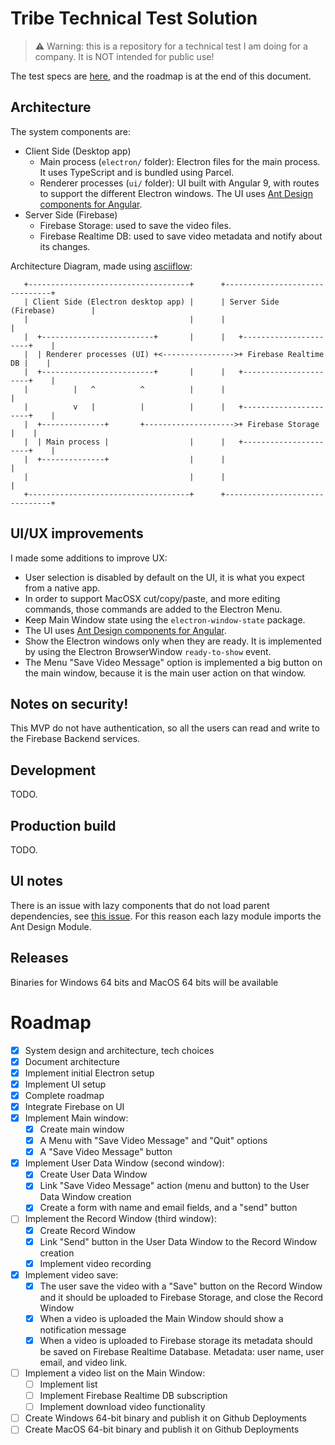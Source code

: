# Tribe Technical Test Solution

> :warning: Warning: this is a repository for a technical test I am doing for a company. It is NOT intended for public use!

The test specs are [here](Test.md), and the roadmap is at the end of this document.

## Architecture

The system components are:

- Client Side (Desktop app)
  - Main process (`electron/` folder): Electron files for the main process. It uses TypeScript and is bundled using Parcel.
  - Renderer processes (`ui/` folder): UI built with Angular 9, with routes to support the different Electron windows. The UI uses [Ant Design components for Angular](https://ng.ant.design/).
- Server Side (Firebase)
  - Firebase Storage: used to save the video files.
  - Firebase Realtime DB: used to save video metadata and notify about its changes.

Architecture Diagram, made using [asciiflow](http://asciiflow.com/):

```
   +------------------------------------+      +-------------------------------+
   | Client Side (Electron desktop app) |      | Server Side (Firebase)        |
   |                                    |      |                               |
   |  +-------------------------+       |      |   +----------------------+    |
   |  | Renderer processes (UI) +<---------------->+ Firebase Realtime DB |    |
   |  +-------------------------+       |      |   +----------------------+    |
   |          |   ^          ^          |      |                               |
   |          v   |          |          |      |   +----------------------+    |
   |  +--------------+       +-------------------->+ Firebase Storage     |    |
   |  | Main process |                  |      |   +----------------------+    |
   |  +--------------+                  |      |                               |
   |                                    |      |                               |
   +------------------------------------+      +-------------------------------+
```

## UI/UX improvements

I made some additions to improve UX:

- User selection is disabled by default on the UI, it is what you expect from a native app.
- In order to support MacOSX cut/copy/paste, and more editing commands, those commands are added to the Electron Menu.
- Keep Main Window state using the `electron-window-state` package.
- The UI uses [Ant Design components for Angular](https://ng.ant.design/).
- Show the Electron windows only when they are ready. It is implemented by using the Electron BrowserWindow `ready-to-show` event.
- The Menu "Save Video Message" option is implemented a big button on the main window, because it is the main user action on that window.

## Notes on security!

This MVP do not have authentication, so all the users can read and write to the Firebase Backend services.

## Development

TODO.

## Production build

TODO.

## UI notes

There is an issue with lazy components that do not load parent dependencies, see [this issue](https://github.com/angular/angular/issues/36193). For this reason each lazy module imports the Ant Design Module.

## Releases

Binaries for Windows 64 bits and MacOS 64 bits will be available

# Roadmap

- [x] System design and architecture, tech choices
- [x] Document architecture
- [x] Implement initial Electron setup
- [x] Implement UI setup
- [x] Complete roadmap
- [x] Integrate Firebase on UI
- [x] Implement Main window:
  - [x] Create main window
  - [x] A Menu with "Save Video Message" and "Quit" options
  - [x] A "Save Video Message" button
- [x] Implement User Data Window (second window):
  - [x] Create User Data Window
  - [x] Link "Save Video Message" action (menu and button) to the User Data Window creation
  - [x] Create a form with name and email fields, and a "send" button
- [ ] Implement the Record Window (third window):
  - [x] Create Record Window
  - [x] Link "Send" button in the User Data Window to the Record Window creation
  - [x] Implement video recording
- [x] Implement video save:
  - [x] The user save the video with a "Save" button on the Record Window and it should be uploaded to Firebase Storage, and close the Record Window
  - [x] When a video is uploaded the Main Window should show a notification message
  - [x] When a video is uploaded to Firebase storage its metadata should be saved on Firebase Realtime Database. Metadata: user name, user email, and video link.
- [ ] Implement a video list on the Main Window:
  - [ ] Implement list
  - [ ] Implement Firebase Realtime DB subscription
  - [ ] Implement download video functionality
- [ ] Create Windows 64-bit binary and publish it on Github Deployments
- [ ] Create MacOS 64-bit binary and publish it on Github Deployments
